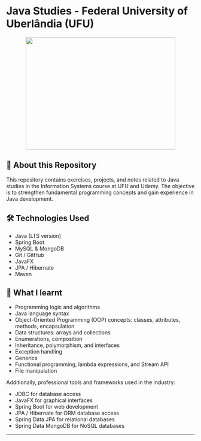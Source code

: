 # Java Studies - Federal University of Uberlândia (UFU)

<p align="center">
  <img src="https://i.pinimg.com/736x/43/0b/5a/430b5adba48d1687ed90bdb7d60e003c.jpg"  width="400" height="300"/>
</p>

## 📌 About this Repository

This repository contains exercises, projects, and notes related to Java studies in the Information Systems course at UFU and Udemy. The objective is to strengthen fundamental programming concepts and gain experience in Java development.

## 🛠 Technologies Used

- Java (LTS version)
- Spring Boot
- MySQL & MongoDB
- Git / GitHub
- JavaFX
- JPA / Hibernate
- Maven

## 🚀 What I learnt

- Programming logic and algorithms
- Java language syntax
- Object-Oriented Programming (OOP) concepts: classes, attributes, methods, encapsulation
- Data structures: arrays and collections
- Enumerations, composition
- Inheritance, polymorphism, and interfaces
- Exception handling
- Generics
- Functional programming, lambda expressions, and Stream API
- File manipulation

Additionally, professional tools and frameworks used in the industry:

- JDBC for database access
- JavaFX for graphical interfaces
- Spring Boot for web development
- JPA / Hibernate for ORM database access
- Spring Data JPA for relational databases
- Spring Data MongoDB for NoSQL databases

---
